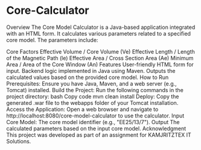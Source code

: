 # Core-Calculator

Overview
The Core Model Calculator is a Java-based application integrated with an HTML form. It calculates various parameters related to a specified core model. The parameters include:

Core Factors
Effective Volume / Core Volume (Ve)
Effective Length / Length of the Magnetic Path (le)
Effective Area / Cross Section Area (Ae)
Minimum Area / Area of the Core Window (An)
Features
User-friendly HTML form for input.
Backend logic implemented in Java using Maven.
Outputs the calculated values based on the provided core model.
How to Run
Prerequisites: Ensure you have Java, Maven, and a web server (e.g., Tomcat) installed.
Build the Project: Run the following commands in the project directory:
bash
Copy code
mvn clean install
Deploy: Copy the generated .war file to the webapps folder of your Tomcat installation.
Access the Application: Open a web browser and navigate to http://localhost:8080/core-model-calculator to use the calculator.
Input
Core Model: The core model identifier (e.g., "EE25/13/7").
Output
The calculated parameters based on the input core model.
Acknowledgment
This project was developed as part of an assignment for KAMJRITZTEX IT Solutions.
